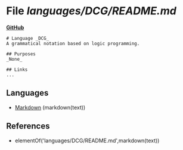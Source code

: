 # File _languages/DCG/README.md_
**[GitHub](https://github.com/softlang/yas/blob/master/languages/DCG/README.md)**
```
# Language _DCG_
A grammatical notation based on logic programming.

## Purposes
_None_

## Links
...
```

## Languages
* [Markdown](../languages/Markdown.md) (markdown(text))

## References
* elementOf('languages/DCG/README.md',markdown(text))

